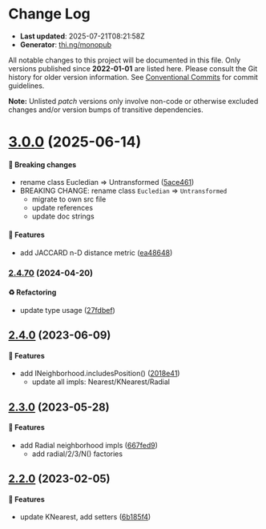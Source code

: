 # Change Log

- **Last updated**: 2025-07-21T08:21:58Z
- **Generator**: [thi.ng/monopub](https://thi.ng/monopub)

All notable changes to this project will be documented in this file.
Only versions published since **2022-01-01** are listed here.
Please consult the Git history for older version information.
See [Conventional Commits](https://conventionalcommits.org/) for commit guidelines.

**Note:** Unlisted _patch_ versions only involve non-code or otherwise excluded changes
and/or version bumps of transitive dependencies.

# [3.0.0](https://github.com/thi-ng/umbrella/tree/@thi.ng/distance@3.0.0) (2025-06-14)

#### 🛑 Breaking changes

- rename class Eucledian => Untransformed ([5ace461](https://github.com/thi-ng/umbrella/commit/5ace461))
- BREAKING CHANGE: rename class `Eucledian` => `Untransformed`
  - migrate to own src file
  - update references
  - update doc strings

#### 🚀 Features

- add JACCARD n-D distance metric ([ea48648](https://github.com/thi-ng/umbrella/commit/ea48648))

### [2.4.70](https://github.com/thi-ng/umbrella/tree/@thi.ng/distance@2.4.70) (2024-04-20)

#### ♻️ Refactoring

- update type usage ([27fdbef](https://github.com/thi-ng/umbrella/commit/27fdbef))

## [2.4.0](https://github.com/thi-ng/umbrella/tree/@thi.ng/distance@2.4.0) (2023-06-09)

#### 🚀 Features

- add INeighborhood.includesPosition() ([2018e41](https://github.com/thi-ng/umbrella/commit/2018e41))
  - update all impls: Nearest/KNearest/Radial

## [2.3.0](https://github.com/thi-ng/umbrella/tree/@thi.ng/distance@2.3.0) (2023-05-28)

#### 🚀 Features

- add Radial neighborhood impls ([667fed9](https://github.com/thi-ng/umbrella/commit/667fed9))
  - add radial/2/3/N() factories

## [2.2.0](https://github.com/thi-ng/umbrella/tree/@thi.ng/distance@2.2.0) (2023-02-05)

#### 🚀 Features

- update KNearest, add setters ([6b185f4](https://github.com/thi-ng/umbrella/commit/6b185f4))
